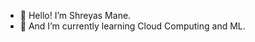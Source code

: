 - 👋 Hello! I’m Shreyas Mane. 
- 🌱 And I’m currently learning Cloud Computing and ML.


<!---
shreyasvmane/shreyasvmane is a ✨ special ✨ repository because its `README.md` (this file) appears on your GitHub profile.
You can click the Preview link to take a look at your changes.
--->

